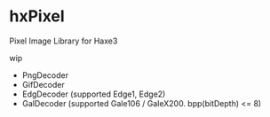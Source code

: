 hxPixel
=======

Pixel Image Library for Haxe3

wip

* PngDecoder
* GifDecoder
* EdgDecoder (supported Edge1, Edge2)
* GalDecoder (supported Gale106 / GaleX200. bpp(bitDepth) <= 8)